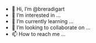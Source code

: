 - 👋 Hi, I’m @breradigart
- 👀 I’m interested in ...
- 🌱 I’m currently learning ...
- 💞️ I’m looking to collaborate on ...
- 📫 How to reach me ...

<!---
breradigart/breradigart is a ✨ special ✨ repository because its `README.md` (this file) appears on your GitHub profile.
You can click the Preview link to take a look at your changes.
--->
